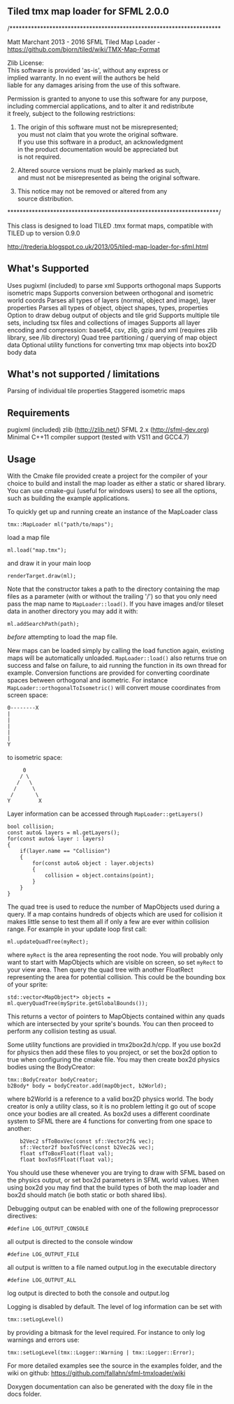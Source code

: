 Tiled tmx map loader for SFML 2.0.0
-----------------------------------


/*********************************************************************

Matt Marchant 2013 - 2016
SFML Tiled Map Loader - https://github.com/bjorn/tiled/wiki/TMX-Map-Format  

Zlib License:  
This software is provided 'as-is', without any express or  
implied warranty. In no event will the authors be held  
liable for any damages arising from the use of this software.  

Permission is granted to anyone to use this software for any purpose,  
including commercial applications, and to alter it and redistribute  
it freely, subject to the following restrictions:  

1. The origin of this software must not be misrepresented;  
   you must not claim that you wrote the original software.  
   If you use this software in a product, an acknowledgment  
   in the product documentation would be appreciated but  
   is not required.  

2. Altered source versions must be plainly marked as such,  
   and must not be misrepresented as being the original software.  

3. This notice may not be removed or altered from any  
   source distribution.  

*********************************************************************/  

This class is designed to load TILED .tmx format maps, compatible with  
TILED up to version 0.9.0

http://trederia.blogspot.co.uk/2013/05/tiled-map-loader-for-sfml.html


What's Supported
----------------

Uses pugixml (included) to parse xml
Supports orthogonal maps
Supports isometric maps
Supports conversion between orthogonal and isometric world coords
Parses all types of layers (normal, object and image), layer properties
Parses all types of object, object shapes, types, properties
Option to draw debug output of objects and tile grid
Supports multiple tile sets, including tsx files and collections of images
Supports all layer encoding and compression: base64, csv, zlib, gzip and xml (requires zlib library, see /lib directory)
Quad tree partitioning / querying of map object data
Optional utility functions for converting tmx map objects into box2D body data


What's not supported / limitations
----------------------------------

Parsing of individual tile properties
Staggered isometric maps


Requirements
------------

pugixml (included)
zlib (http://zlib.net/)
SFML 2.x (http://sfml-dev.org)
Minimal C++11 compiler support (tested with VS11 and GCC4.7) 


Usage
-----

With the Cmake file provided create a project for the compiler of your choice to build and
install the map loader as either a static or shared library. You can use cmake-gui (useful
for windows users) to see all the options, such as building the example applications.


To quickly get up and running create an instance of the MapLoader class

    tmx::MapLoader ml("path/to/maps");

load a map file

    ml.load("map.tmx");

and draw it in your main loop

    renderTarget.draw(ml);


Note that the constructor takes a path to the directory containing the map files as a parameter (with
or without the trailing '/') so that you only need pass the map name to `MapLoader::load()`. If you have
images and/or tileset data in another directory you may add it with:

    ml.addSearchPath(path);
    
*before* attempting to load the map file.

New maps can be loaded simply by calling the load function again, existing maps will be automatically
unloaded. `MapLoader::load()` also returns true on success and false on failure, to aid running the function
in its own thread for example. Conversion functions are provided for converting coordinate spaces between
orthogonal and isometric. For instance `MapLoader::orthogonalToIsometric()` will convert mouse coordinates from
screen space:

    0--------X
    |
    |
    |
    |
    |
    Y

to isometric space:

         0
        / \
       /   \
      /     \
     /       \
    Y         X

Layer information can be accessed through `MapLoader::getLayers()`
    
    bool collision;
    const auto& layers = ml.getLayers();
    for(const auto& layer : layers)
    {
        if(layer.name == "Collision")
        {
            for(const auto& object : layer.objects)
            {
                collision = object.contains(point);
            }
        }
    }


The quad tree is used to reduce the number of MapObjects used during a query. If a map contains
hundreds of objects which are used for collision it makes little sense to test them all if only
a few are ever within collision range. For example in your update loop first call:

    ml.updateQuadTree(myRect);

where `myRect` is the area representing the root node. You will probably only want to start with 
MapObjects which are visible on screen, so set `myRect` to your view area. Then query the quad tree
with another FloatRect representing the area for potential collision. This could be the bounding
box of your sprite:

    std::vector<MapObject*> objects = ml.queryQuadTree(mySprite.getGlobalBounds());

This returns a vector of pointers to MapObjects contained within any quads which are intersected
by your sprite's bounds. You can then proceed to perform any collision testing as usual.


Some utility functions are providied in tmx2box2d.h/cpp. If you use box2d for physics then add these 
files to you project, or set the box2d option to true when configuring the cmake file. You may then
create box2d physics bodies using the BodyCreator:

	tmx::BodyCreator bodyCreator;
    b2Body* body = bodyCreator.add(mapObject, b2World);
    
where b2World is a reference to a valid box2D physics world. The body creator is only a utility
class, so it is no problem letting it go out of scope once your bodies are all created. As box2d 
uses a different coordinate system to SFML there are 4 functions for converting from one space to
another:

        b2Vec2 sfToBoxVec(const sf::Vector2f& vec);
        sf::Vector2f boxToSfVec(const b2Vec2& vec);
        float sfToBoxFloat(float val);
        float boxToSfFloat(float val);

You should use these whenever you are trying to draw with SFML based on the physics output, or set
box2d parameters in SFML world values. When using box2d you may find that the build types of both
the map loader and box2d should match (ie both static or both shared libs).


Debugging output can be enabled with one of the following preprocessor directives:

    #define LOG_OUTPUT_CONSOLE

all output is directed to the console window
    
    #define LOG_OUTPUT_FILE

all output is written to a file named output.log in the executable directory
    
    #define LOG_OUTPUT_ALL

log output is directed to both the console and output.log
    
Logging is disabled by default. The level of log information can be set with

    tmx::setLogLevel()
    
by providing a bitmask for the level required. For instance to only log warnings
and errors use:

    tmx::setLogLevel(tmx::Logger::Warning | tmx::Logger::Error);



For more detailed examples see the source in the examples folder, and the wiki on github:
https://github.com/fallahn/sfml-tmxloader/wiki

Doxygen documentation can also be generated with the doxy file in the docs folder.
